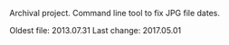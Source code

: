 
Archival project.
Command line tool to fix JPG file dates.

Oldest file: 2013.07.31
Last change: 2017.05.01